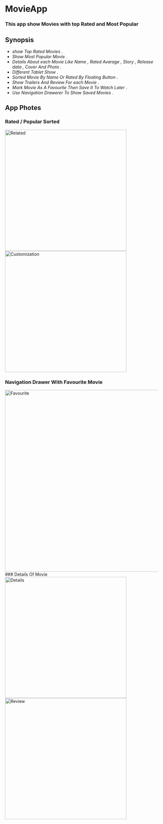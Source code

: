 # **MovieApp**
### This app show Movies with top Rated and Most Popular 
## Synopsis 
- _show Top Rated Movies_ .
- _Show Most Popular Movie_ .
- _Details About each Movie Like Name , Rated Avarage , Story , Release data , Cover And Photo_ .
- _Different Tablet Show_ .
- _Sorted Movie By Name Or Rated By Floating Button_ .
- _Show Trailers And Review For each Movie_ .
- _Mark Movie As A Favourite Then Save It To Watch Later_ .
- _Use Navigation Drawerer To Show Saved Movies_ .
## App Photes
### Rated / Popular Sorted
<img width="400" alt="Related" src="Screen/1.jpeg">  <img width="400" alt="Customization" src="Screen/1.jpeg">
### Navigation Drawer With Favourite Movie 
<img width="600" alt="Favourite" src="Screen/3.jpeg">
### Details Of Movie 
<img width="400" alt="Details" src="Screen/4.jpeg"> <img width="400" alt="Review" src="Screen/5.jpeg">

 




